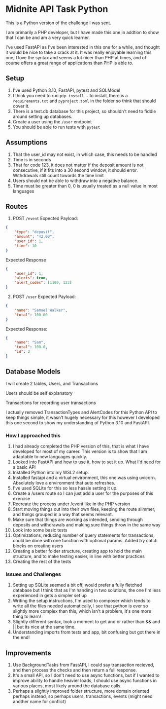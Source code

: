 # Midnite API Task Python
This is a Python version of the challenge I was sent. 

I am primarily a PHP developer, but I have made this one in addtion to show that I can be and am a very quick learner. 

I've used FastAPI as I've been interested in this one for a while, and thought it would be nice to take a crack at it. It was really enjoyable learning this one, I love the syntax and seems a lot nicer than PHP at times, and of course offers a great range of applications than PHP is able to.

## Setup 
1. I've used Python 3.10, FastAPI, pytest and SQLModel
2. I think you need to run `pip install .` to install, there is a `requirements.txt` and `pyproject.toml` in the folder so think that should cover it.
2. There is a test.db database for this project, so shouldn't need to fiddle around setting up databases.
3. Create a user using the `/user` endpoint 
4. You should be able to run tests with `pytest`


## Assumptions
1. That the user_id may not exist, in which case, this needs to be handled
2. Time is in seconds
3. That for code 123, it does not matter if the deposit amount is not consecutive, if it fits into a 30 second window, it should error. Withdrawals still count towards the time limit
4. Users should not be able to withdraw into a negative balance.
5. Time must be greater than 0, 0 is usually treated as a null value in most languages

## Routes

1. POST `/event`
Expected Payload:
```json
{
    "type": "deposit",
    "amount": "42.00",
    "user_id": 1,
    "time": 10
}
```

Expected Response
```json
{
    "user_id": 1,
    "alerts": true,
    "alert_codes": [1100, 123]
}
```

2. POST `/user`
Expected Payload:
```json
{
    "name": "Samuel Walker",
    "total": 100.00
}
```

Expected Response:
```json
{
    "name": "Sam",
    "total": 100.0,
    "id": 2
}
```

## Database Models
I will create 2 tables, Users, and Transactions

Users should be self explanatory

Transactions for recording user transactions

I actually removed TransactionTypes and AlertCodes for this Python API to keep things simple, it wasn't hugely necessary for this however I developed this one second to
show my understanding of Python 3.10 and FastAPI.


### How I approached this

1. I had already completed the PHP version of this, that is what I have developed for most of my career. This version is to show that I am adaptable to new languages quickly. 
2. Looked into FastAPI and how to use it, how to set it up. What I'd need for a basic API
3. Installed Python into my WSL2 setup.
4. Installed fastapi and a virtual environment, this one was using uvicorn. Absolutely love a environment that auto refreshes.
5. I've used SQLite for this so less hassle setting it up. 
5. Create a /users route so I can just add a user for the purposes of this exercise
6. Recreate the process under /event like in the PHP version
7. Start moving things out into their own files, keeping the route slimmer, and things grouped in a way that seems relevant. 
8. Make sure that things are working as intended, sending through deposits and withdrawals and making sure things throw in the same way
9. Look into some basic tests
10. Optimizations, reducing number of query statements for transactions, could be done with one function with optional params. Added try catch blocks on creating users
11. Creating a better folder structure, creating app to hold the main structure, and to make testing easier, in line with better practices
12. Creating the rest of the tests

### Issues and Challenges
1. Setting up SQLite seemed a bit off, would prefer a fully fletched database but I think that as I'm handing in two solutions, the one I'm less experienced in gets a simpler set up
2. Writing the setup instructions, I'm used to composer which tends to write all the files needed automatically, I see that python is ever so slightly more complex than this, which isn't a problem, it's one more thing to learn!
3. Slightly different syntax, took a moment to get and or rather than && and || but its nice at the same time.
4. Understanding imports from tests and app, bit confusing but got there in the end!

## Improvements
1. Use BackgroundTasks from FastAPI, I could say transaction recieved, and then process the checks and then return a full response. 
2. It's a small API, so I don't need to use async functions, but if I wanted to improve ability to handle heavier loads, I should use async functions in various places, most likely around the database calls.
3. Perhaps a slightly improved folder structure, more domain oriented perhaps instead, so perhaps users, transactions, events (might need another name for conflict)